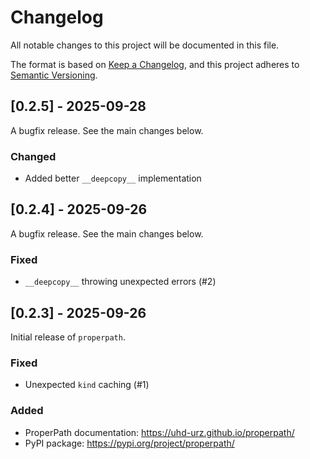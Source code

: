 # Changelog

All notable changes to this project will be documented in this file.

The format is based on [Keep a Changelog](https://keepachangelog.com/en/1.0.0/),
and this project adheres to [Semantic Versioning](https://semver.org/spec/v2.0.0.html).


## [0.2.5] - 2025-09-28

A bugfix release. See the main changes below.

### Changed

- Added better `__deepcopy__` implementation

## [0.2.4] - 2025-09-26

A bugfix release. See the main changes below.

### Fixed

- `__deepcopy__` throwing unexpected errors (#2)

## [0.2.3] - 2025-09-26

Initial release of `properpath`.

### Fixed

- Unexpected `kind` caching (#1)

### Added

- ProperPath documentation: https://uhd-urz.github.io/properpath/
- PyPI package: https://pypi.org/project/properpath/
